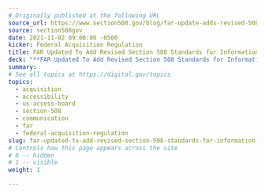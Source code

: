```yaml
---
# Originally published at the following URL
source_url: https://www.section508.gov/blog/far-update-adds-revised-508-standards/
source: section508gov
date: 2021-11-02 09:00:00 -0500
kicker: Federal Acquisition Regulation
title: FAR Updated To Add Revised Section 508 Standards for Information and Communication Technology
deck: "**FAR Updated To Add Revised Section 508 Standards for Information and Communication Technology**&mdash;On January 18, 2017, the U.S. Access Board issued a final rule (the Revised 508 Standards) that updated accessibility requirements covered by Section 508 for Information and Communication Technology (ICT). Read more about the final FAR rule update and changes effective as of September 10, 2021."
summary: 
# See all topics at https://digital.gov/topics
topics:
  - acquisition
  - accessibility
  - us-access-board
  - section-508
  - communication
  - far
  - federal-acquisition-regulation
slug: far-updated-to-add-revised-section-508-standards-for-information-and-communication-technology
# Controls how this page appears across the site
# 0 -- hidden
# 1 -- visible
weight: 1

---
```


